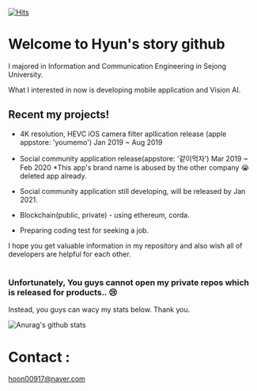 [![Hits](https://hits.seeyoufarm.com/api/count/incr/badge.svg?url=https%3A%2F%2Fgithub.com%2Fhyunstory&count_bg=%2379C83D&title_bg=%23555555&icon=&icon_color=%23E7E7E7&title=hits&edge_flat=false)](https://hits.seeyoufarm.com)


# Welcome to Hyun's story github

I majored in Information and Communication Engineering in Sejong University.

What I interested in now is developing mobile application and Vision AI.

## Recent my projects!
 - 4K resolution, HEVC iOS camera filter apllication release (apple appstore: 'youmemo') Jan 2019 ~ Aug 2019
 
 - Social community application release(appstore: '같이먹자') Mar 2019 ~ Feb 2020
 *This app's brand name is abused by the other company :sob:
 deleted app already. 

 - Social community application still developing, will be released by Jan 2021.
 
 - Blockchain(public, private) - using ethereum, corda.
 
 - Preparing coding test for seeking a job.




I hope you get valuable information in my repository and also wish all of developers are helpful for each other.
#

### Unfortunately, You guys cannot open my private repos which is released for products.. :cry:
Instead, you guys can wacy my stats below. Thank you.

![Anurag's github stats](https://github-readme-stats.vercel.app/api?username=hyunstory&count_private=true&show_icons=true)



# Contact : 
hoon00917@naver.com




